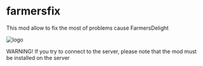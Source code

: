 # farmersfix
This mod allow to fix the most of problems cause FarmersDelight

![logo](https://github.com/modsfixer/farmersfix/assets/170207952/e400a12c-8397-4244-9d40-c26205dabd3b)

WARNING! If you try to connect to the server, please note that the mod must be installed on the server
